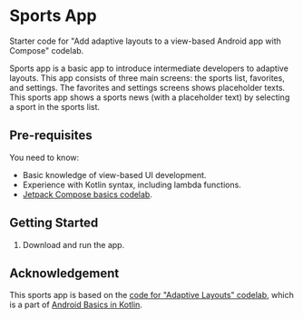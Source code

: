 # Sports App

Starter code for "Add adaptive layouts to a view-based Android app with Compose" codelab. 

Sports app is a basic app to introduce intermediate developers to adaptive layouts. 
This app consists of three main screens: the sports list, favorites, and settings. 
The favorites and settings screens shows placeholder texts. 
This sports app shows a sports news (with a placeholder text) by selecting a sport in the 
sports list.

## Pre-requisites

You need to know:
- Basic knowledge of view-based UI development. 
- Experience with Kotlin syntax, including lambda functions.
- [Jetpack Compose basics codelab](https://developer.android.com/codelabs/jetpack-compose-basics).


## Getting Started

1. Download and run the app.

## Acknowledgement

This sports app is based on the 
[code for "Adaptive Layouts" codelab](https://github.com/google-developer-training/basic-android-kotlin-training-sports), 
which is a part of [Android Basics in Kotlin](https://developer.android.com/courses/android-basics-kotlin/course).
